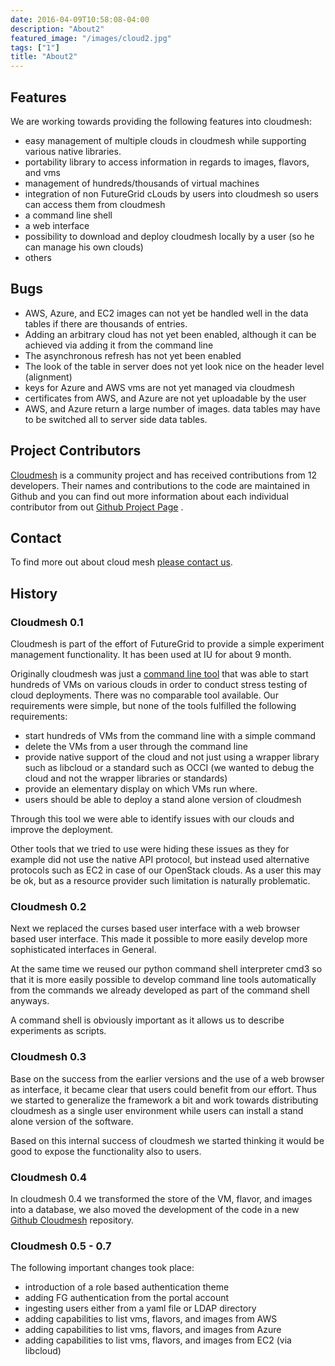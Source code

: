 ```yaml
---
date: 2016-04-09T10:58:08-04:00
description: "About2"
featured_image: "/images/cloud2.jpg"
tags: ["1"]
title: "About2"
---
```


Features
-----------

We are working towards providing the following features into cloudmesh:

-   easy management of multiple clouds in cloudmesh while supporting
    various native libraries.
-   portability library to access information in regards to images,
    flavors, and vms
-   management of hundreds/thousands of virtual machines
-   integration of non FutureGrid cLouds by users into cloudmesh so
    users can access them from cloudmesh
-   a command line shell
-   a web interface
-   possibility to download and deploy cloudmesh locally by a user (so
    he can manage his own clouds)
-   others

Bugs
-------

-   AWS, Azure, and EC2 images can not yet be handled well in the data
    tables if there are thousands of entries.
-   Adding an arbitrary cloud has not yet been enabled, although it can
    be achieved via adding it from the command line
-   The asynchronous refresh has not yet been enabled
-   The look of the table in server does not yet look nice on the header
    level (alignment)
-   keys for Azure and AWS vms are not yet managed via cloudmesh
-   certificates from AWS, and Azure are not yet uploadable by the user
-   AWS, and Azure return a large number of images. data tables may have
    to be switched all to server side data tables.

Project Contributors
-----------------------

[Cloudmesh](https://github.com/cloudmesh/cloudmesh) is a community
project and has received contributions from 12 developers. Their names
and contributions to the code are maintained in Github and you can find
out more information about each individual contributor from out [Github
Project Page](/git) .

Contact
----------

To find more out about cloud mesh [please contact us](/contact).

History
----------

### Cloudmesh 0.1

Cloudmesh is part of the effort of FutureGrid to provide a simple
experiment management functionality. It has been used at IU for about 9
month.

Originally cloudmesh was just a [command line
tool](https://github.com/futuregrid/cm) that was able to start hundreds
of VMs on various clouds in order to conduct stress testing of cloud
deployments. There was no comparable tool available. Our requirements
were simple, but none of the tools fulfilled the following requirements:

-   start hundreds of VMs from the command line with a simple command
-   delete the VMs from a user through the command line
-   provide native support of the cloud and not just using a wrapper
    library such as libcloud or a standard such as OCCI (we wanted to
    debug the cloud and not the wrapper libraries or standards)
-   provide an elementary display on which VMs run where.
-   users should be able to deploy a stand alone version of cloudmesh

Through this tool we were able to identify issues with our clouds and
improve the deployment.

Other tools that we tried to use were hiding these issues as they for
example did not use the native API protocol, but instead used
alternative protocols such as EC2 in case of our OpenStack clouds. As a
user this may be ok, but as a resource provider such limitation is
naturally problematic.

### Cloudmesh 0.2

Next we replaced the curses based user interface with a web browser
based user interface. This made it possible to more easily develop more
sophisticated interfaces in General.

At the same time we reused our python command shell interpreter cmd3 so
that it is more easily possible to develop command line tools
automatically from the commands we already developed as part of the
command shell anyways.

A command shell is obviously important as it allows us to describe
experiments as scripts.

### Cloudmesh 0.3

Base on the success from the earlier versions and the use of a web
browser as interface, it became clear that users could benefit from our
effort. Thus we started to generalize the framework a bit and work
towards distributing cloudmesh as a single user environment while users
can install a stand alone version of the software.

Based on this internal success of cloudmesh we started thinking it would
be good to expose the functionality also to users.

### Cloudmesh 0.4

In cloudmesh 0.4 we transformed the store of the VM, flavor, and images
into a database, we also moved the development of the code in a new
[Github Cloudmesh](https://github.com/cloudmesh/cloudmesh) repository.

### Cloudmesh 0.5 - 0.7

The following important changes took place:

-   introduction of a role based authentication theme
-   adding FG authentication from the portal account
-   ingesting users either from a yaml file or LDAP directory
-   adding capabilities to list vms, flavors, and images from AWS
-   adding capabilities to list vms, flavors, and images from Azure
-   adding capabilities to list vms, flavors, and images from EC2 (via
    libcloud)
